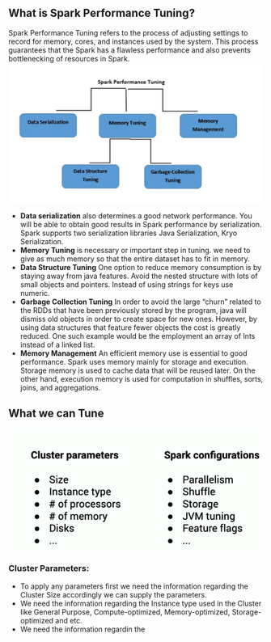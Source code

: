 ## What is Spark Performance Tuning?

Spark Performance Tuning refers to the process of adjusting settings to record for memory, cores, and instances used by the system. This process guarantees that the Spark has a flawless performance and also prevents bottlenecking of resources in Spark.
![Spark](https://github.com/gurditsingh/blog/blob/gh-pages/_screenshots/spark-tuning.jpg?raw=true)

 - **Data serialization** also determines a good network performance. You will be able to obtain good results in Spark performance by serialization. Spark supports two serialization libraries Java Serialization, Kryo Serialization.
 - **Memory Tuning** is necessary or important step in tuning. we need to give as much memory so that the entire dataset has to fit in memory.
 -  **Data Structure Tuning** One option to reduce memory consumption is by staying away from java features. Avoid the nested structure with lots of small objects and pointers. Instead of using strings for keys use numeric.
 -  **Garbage Collection Tuning** In order to avoid the large “churn” related to the RDDs that have been previously stored by the program, java will dismiss old objects in order to create space for new ones. However, by using data structures that feature fewer objects the cost is greatly reduced. One such example would be the employment an array of Ints instead of a linked list.
 -  **Memory Management** An efficient memory use is essential to good performance. Spark uses memory mainly for storage and execution. Storage memory is used to cache data that will be reused later. On the other hand, execution memory is used for computation in shuffles, sorts, joins, and aggregations.

## What we can Tune

![Spark](https://github.com/gurditsingh/blog/blob/gh-pages/_screenshots/spark-tuning2.png?raw=true)

### Cluster Parameters:

 - To apply any parameters first we need the information regarding the Cluster Size accordingly we can supply the parameters.
 - We need the information regarding the Instance type used in the Cluster like General Purpose, Compute-optimized, Memory-optimized, Storage-optimized and etc.
 - We need the information regardin the  

<!--stackedit_data:
eyJoaXN0b3J5IjpbLTgxOTAzMDc0MywtMTc3NjQxNTM3NCwxNj
A2OTM2MDk3LDU4NDc3MzgzOSwxNDM3MjkxNjQ1LC0yMDg4NzQ2
NjEyLDM5MDgyNzY5NywtNjQwNjg4NzY1LDQ1NDA5ODI5MCwtMT
I0NTYxOTExNCwxNjI3ODU0MDE3LC0xNzk3NzAyNjQ4LC0xNjU0
MzAwMzUsNzg2MzgzNDg1LC03MzAzNjEzMjcsLTIwMzA3MDI5Mj
YsNTM4ODUyOTg2LDI3NDU3MTIwNywxMDgyOTAzNjA5LDE3MDA1
OTk1NTBdfQ==
-->
